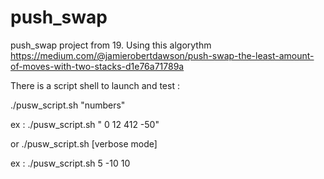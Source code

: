 # push_swap
push_swap project from 19. 
Using this algorythm https://medium.com/@jamierobertdawson/push-swap-the-least-amount-of-moves-with-two-stacks-d1e76a71789a

There is a script shell to launch and test :

./pusw_script.sh "numbers"

ex : ./pusw_script.sh " 0 12 412 -50"


or ./pusw_script.sh <nb of numero> <min scale> <max scale> [verbose mode]

ex : ./pusw_script.sh 5 -10 10
